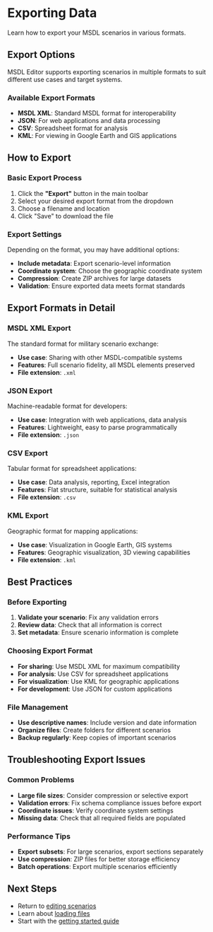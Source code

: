 # Exporting Data

Learn how to export your MSDL scenarios in various formats.

## Export Options

MSDL Editor supports exporting scenarios in multiple formats to suit different use cases and target systems.

### Available Export Formats

- **MSDL XML**: Standard MSDL format for interoperability
- **JSON**: For web applications and data processing
- **CSV**: Spreadsheet format for analysis
- **KML**: For viewing in Google Earth and GIS applications

## How to Export

### Basic Export Process

1. Click the **"Export"** button in the main toolbar
2. Select your desired export format from the dropdown
3. Choose a filename and location
4. Click "Save" to download the file

### Export Settings

Depending on the format, you may have additional options:

- **Include metadata**: Export scenario-level information
- **Coordinate system**: Choose the geographic coordinate system
- **Compression**: Create ZIP archives for large datasets
- **Validation**: Ensure exported data meets format standards

## Export Formats in Detail

### MSDL XML Export

The standard format for military scenario exchange:

- **Use case**: Sharing with other MSDL-compatible systems
- **Features**: Full scenario fidelity, all MSDL elements preserved
- **File extension**: `.xml`

### JSON Export

Machine-readable format for developers:

- **Use case**: Integration with web applications, data analysis
- **Features**: Lightweight, easy to parse programmatically
- **File extension**: `.json`

### CSV Export

Tabular format for spreadsheet applications:

- **Use case**: Data analysis, reporting, Excel integration
- **Features**: Flat structure, suitable for statistical analysis
- **File extension**: `.csv`

### KML Export

Geographic format for mapping applications:

- **Use case**: Visualization in Google Earth, GIS systems
- **Features**: Geographic visualization, 3D viewing capabilities
- **File extension**: `.kml`

## Best Practices

### Before Exporting

1. **Validate your scenario**: Fix any validation errors
2. **Review data**: Check that all information is correct
3. **Set metadata**: Ensure scenario information is complete

### Choosing Export Format

- **For sharing**: Use MSDL XML for maximum compatibility
- **For analysis**: Use CSV for spreadsheet applications
- **For visualization**: Use KML for geographic applications
- **For development**: Use JSON for custom applications

### File Management

- **Use descriptive names**: Include version and date information
- **Organize files**: Create folders for different scenarios
- **Backup regularly**: Keep copies of important scenarios

## Troubleshooting Export Issues

### Common Problems

- **Large file sizes**: Consider compression or selective export
- **Validation errors**: Fix schema compliance issues before export
- **Coordinate issues**: Verify coordinate system settings
- **Missing data**: Check that all required fields are populated

### Performance Tips

- **Export subsets**: For large scenarios, export sections separately
- **Use compression**: ZIP files for better storage efficiency
- **Batch operations**: Export multiple scenarios efficiently

## Next Steps

- Return to [editing scenarios](./editing-scenarios)
- Learn about [loading files](./loading-files)
- Start with the [getting started guide](./getting-started)